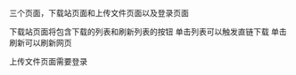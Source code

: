 <!--
 * @Author:       SJX
 * @E-Mail:       540643428@qq.com
 * @TODO:         Become Better
 * @: ------------------------------------------------------
 * @Date: 2023-05-23 21:13:25
-->
三个页面，下载站页面和上传文件页面以及登录页面

下载站页面将包含下载的列表和刷新列表的按钮
单击列表可以触发直链下载
单击刷新可以刷新网页

上传文件页面需要登录
